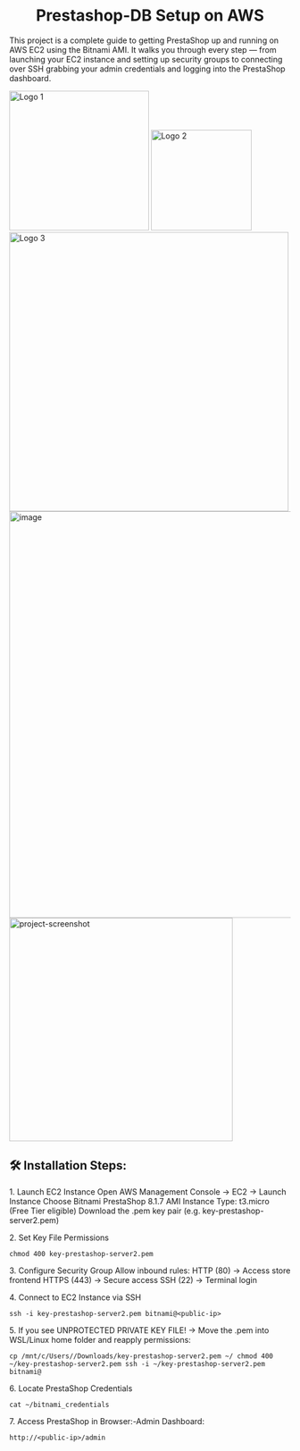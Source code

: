 <h1 align="center" id="title">Prestashop-DB Setup on AWS</h1>

<p id="description">This project is a complete guide to getting PrestaShop up and running on AWS EC2 using the Bitnami AMI. It walks you through every step — from launching your EC2 instance and setting up security groups to connecting over SSH grabbing your admin credentials and logging into the PrestaShop dashboard.</p>
<img src="https://github.com/user-attachments/assets/f3196318-f6bf-403d-bb28-e4eb316bbf42" alt="Logo 1" width="250"/>  
<img src="https://github.com/user-attachments/assets/49917104-866f-4619-a097-5ef034704450" alt="Logo 2" width="180"/>  
<img src="https://github.com/user-attachments/assets/910cd89c-12da-460f-a37c-ff544f6c07ca" alt="Logo 3" width="500"/>  




<img width="1530" height="728" alt="image" src="https://github.com/user-attachments/assets/c9db09fa-7813-4da6-997f-7f3d26182a3c" />


<img src="https://ibb.co/Nn2mnLrM" alt="project-screenshot" width="400" height="400/"> 

<h2>🛠️ Installation Steps:</h2>

<p> 1. Launch EC2 Instance Open AWS Management Console → EC2 → Launch Instance Choose Bitnami PrestaShop 8.1.7 AMI Instance Type: t3.micro (Free Tier eligible) Download the .pem key pair (e.g. key-prestashop-server2.pem)</p>

<p>2. Set Key File Permissions</p>

```
chmod 400 key-prestashop-server2.pem
```

<p>3. Configure Security Group Allow inbound rules: HTTP (80) → Access store frontend HTTPS (443) → Secure access SSH (22) → Terminal login</p>

<p>4. Connect to EC2 Instance via SSH</p>

```
ssh -i key-prestashop-server2.pem bitnami@<public-ip>
```

<p>5. If you see UNPROTECTED PRIVATE KEY FILE! → Move the .pem into WSL/Linux home folder and reapply permissions:</p>

```
cp /mnt/c/Users//Downloads/key-prestashop-server2.pem ~/ chmod 400 ~/key-prestashop-server2.pem ssh -i ~/key-prestashop-server2.pem bitnami@
```

<p>6. Locate PrestaShop Credentials</p>

```
cat ~/bitnami_credentials
```

<p>7. Access PrestaShop in Browser:-Admin Dashboard:</p>

```
http://<public-ip>/admin
```
